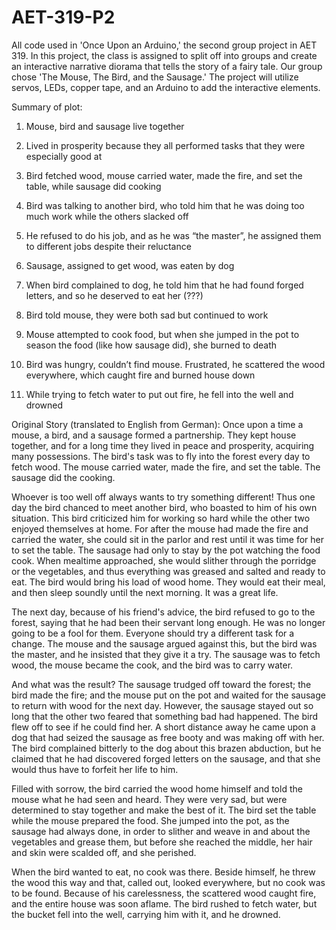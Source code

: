 # AET-319-P2
All code used in 'Once Upon an Arduino,' the second group project in AET 319. In this project, the class is assigned to split off into groups and create an interactive narrative diorama that tells the story of a fairy tale. Our group chose 'The Mouse, The Bird, and the Sausage.' The project will utilize servos, LEDs, copper tape, and an Arduino to add the interactive elements.

Summary of plot:
  1. Mouse, bird and sausage live together
  
  2. Lived in prosperity because they all performed tasks that they were especially good at
  
  3. Bird fetched wood, mouse carried water, made the fire, and set the table, while sausage did cooking
  
  4. Bird was talking to another bird, who told him that he was doing too much work while the others slacked off
  
  5. He refused to do his job, and as he was “the master”, he assigned them to different jobs despite their reluctance
  
  6. Sausage, assigned to get wood, was eaten by dog
  
  7. When bird complained to dog, he told him that he had found forged letters, and so he deserved to eat her (???)
  
  8. Bird told mouse, they were both sad but continued to work
  
  9. Mouse attempted to cook food, but when she jumped in the pot to season the food (like how sausage did), she burned to death
  
  10. Bird was hungry, couldn’t find mouse. Frustrated, he scattered the wood everywhere, which caught fire and burned house down
  
  11. While trying to fetch water to put out fire, he fell into the well and drowned

Original Story (translated to English from German):
  Once upon a time a mouse, a bird, and a sausage formed a partnership. They kept house together, and for a long time they lived in peace and prosperity, acquiring many possessions. The bird's task was to fly into the forest every day to fetch wood. The mouse carried water, made the fire, and set the table. The sausage did the cooking.

Whoever is too well off always wants to try something different! Thus one day the bird chanced to meet another bird, who boasted to him of his own situation. This bird criticized him for working so hard while the other two enjoyed themselves at home. For after the mouse had made the fire and carried the water, she could sit in the parlor and rest until it was time for her to set the table. The sausage had only to stay by the pot watching the food cook. When mealtime approached, she would slither through the porridge or the vegetables, and thus everything was greased and salted and ready to eat. The bird would bring his load of wood home. They would eat their meal, and then sleep soundly until the next morning. It was a great life.

The next day, because of his friend's advice, the bird refused to go to the forest, saying that he had been their servant long enough. He was no longer going to be a fool for them. Everyone should try a different task for a change. The mouse and the sausage argued against this, but the bird was the master, and he insisted that they give it a try. The sausage was to fetch wood, the mouse became the cook, and the bird was to carry water.

And what was the result? The sausage trudged off toward the forest; the bird made the fire; and the mouse put on the pot and waited for the sausage to return with wood for the next day. However, the sausage stayed out so long that the other two feared that something bad had happened. The bird flew off to see if he could find her. A short distance away he came upon a dog that had seized the sausage as free booty and was making off with her. The bird complained bitterly to the dog about this brazen abduction, but he claimed that he had discovered forged letters on the sausage, and that she would thus have to forfeit her life to him.

Filled with sorrow, the bird carried the wood home himself and told the mouse what he had seen and heard. They were very sad, but were determined to stay together and make the best of it. The bird set the table while the mouse prepared the food. She jumped into the pot, as the sausage had always done, in order to slither and weave in and about the vegetables and grease them, but before she reached the middle, her hair and skin were scalded off, and she perished.

When the bird wanted to eat, no cook was there. Beside himself, he threw the wood this way and that, called out, looked everywhere, but no cook was to be found. Because of his carelessness, the scattered wood caught fire, and the entire house was soon aflame. The bird rushed to fetch water, but the bucket fell into the well, carrying him with it, and he drowned.
